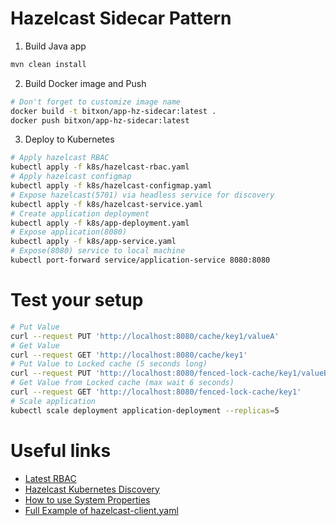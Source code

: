 # Hazelcast Sidecar Pattern

1. Build Java app
```bash
mvn clean install
```

2. Build Docker image and Push
```bash
# Don't forget to customize image name
docker build -t bitxon/app-hz-sidecar:latest .
docker push bitxon/app-hz-sidecar:latest
```

3. Deploy to Kubernetes
```bash
# Apply hazelcast RBAC
kubectl apply -f k8s/hazelcast-rbac.yaml
# Apply hazelcast configmap
kubectl apply -f k8s/hazelcast-configmap.yaml
# Expose hazelcast(5701) via headless service for discovery
kubectl apply -f k8s/hazelcast-service.yaml
# Create application deployment
kubectl apply -f k8s/app-deployment.yaml
# Expose application(8080)
kubectl apply -f k8s/app-service.yaml
# Expose(8080) service to local machine
kubectl port-forward service/application-service 8080:8080
```


# Test your setup
```bash
# Put Value
curl --request PUT 'http://localhost:8080/cache/key1/valueA'
# Get Value
curl --request GET 'http://localhost:8080/cache/key1'
# Put Value to Locked cache (5 seconds long)
curl --request PUT 'http://localhost:8080/fenced-lock-cache/key1/valueB'
# Get Value from Locked cache (max wait 6 seconds)
curl --request GET 'http://localhost:8080/fenced-lock-cache/key1'
# Scale application
kubectl scale deployment application-deployment --replicas=5
```

# Useful links

- [Latest RBAC](https://raw.githubusercontent.com/hazelcast/hazelcast-kubernetes/master/rbac.yaml)
- [Hazelcast Kubernetes Discovery](https://github.com/hazelcast/hazelcast-kubernetes)
- [How to use System Properties](https://docs.hazelcast.com/hazelcast/5.2/configuration/configuring-with-system-properties)
- [Full Example of hazelcast-client.yaml](https://github.com/hazelcast/hazelcast/blob/master/hazelcast/src/main/resources/hazelcast-client-full-example.yaml)
